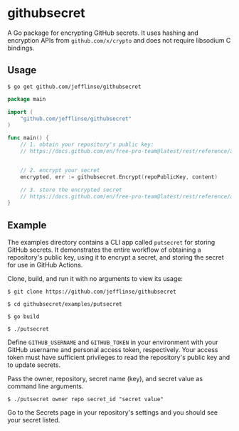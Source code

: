 # githubsecret

A Go package for encrypting GitHub secrets. It uses hashing and encryption APIs from `github.com/x/crypto` and does not require libsodium C bindings.

## Usage

```shell
$ go get github.com/jefflinse/githubsecret
```

```go
package main

import (
    "github.com/jefflinse/githubsecret"
)

func main() {
    // 1. obtain your repository's public key:
    // https://docs.github.com/en/free-pro-team@latest/rest/reference/actions#get-a-repository-public-key


    // 2. encrypt your secret
    encrypted, err := githubsecret.Encrypt(repoPublicKey, content)

    // 3. store the encrypted secret
    // https://docs.github.com/en/free-pro-team@latest/rest/reference/actions#create-or-update-a-repository-secret
}
```

## Example

The examples directory contains a CLI app called `putsecret` for storing GitHub secrets. It demonstrates the entire workflow of obtaining a repository's public key, using it to encrypt a secret, and storing the secret for use in GitHub Actions.

Clone, build, and run it with no arguments to view its usage:

```shell
$ git clone https://github.com/jefflinse/githubsecret

$ cd githubsecret/examples/putsecret

$ go build

$ ./putsecret
```

Define `GITHUB_USERNAME` and `GITHUB_TOKEN` in your environment with your GitHub username and personal access token, respectively. Your access token must have sufficient privileges to read the repository's public key and to update secrets.

Pass the owner, repository, secret name (key), and secret value as command line arguments.

```shell
$ ./putsecret owner repo secret_id "secret value"
```

Go to the Secrets page in your repository's settings and you should see your secret listed.
